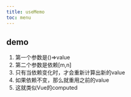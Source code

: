 ```yaml
---
title: useMemo
toc: menu
---
```


## demo
1. 第一个参数是()=>value
2. 第二个参数是依赖[m,n]
3. 只有当依赖变化时，才会重新计算出新的value
4. 如果依赖不变，那么就重用之前的value
5. 这就类似Vue的computed

<code src="./demo/useMemo/useMemo.tsx" />